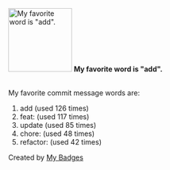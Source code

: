 <img src="https://my-badges.github.io/my-badges/favorite-word.png" alt="My favorite word is &quot;add&quot;." title="My favorite word is &quot;add&quot;." width="128">
<strong>My favorite word is &quot;add&quot;.</strong>
<br><br>

My favorite commit message words are:

1. add (used 126 times)
2. feat: (used 117 times)
3. update (used 85 times)
4. chore: (used 48 times)
5. refactor: (used 42 times)


Created by <a href="https://github.com/my-badges/my-badges">My Badges</a>